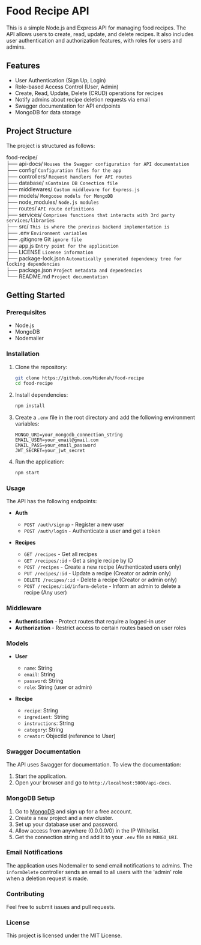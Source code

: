 # Food Recipe API

This is a simple Node.js and Express API for managing food recipes. The API allows users to create, read, update, and delete recipes. It also includes user authentication and authorization features, with roles for users and admins.

## Features

- User Authentication (Sign Up, Login)
- Role-based Access Control (User, Admin)
- Create, Read, Update, Delete (CRUD) operations for recipes
- Notify admins about recipe deletion requests via email
- Swagger documentation for API endpoints
- MongoDB for data storage

## Project Structure

The project is structured as follows:

food-recipe/  
├── api-docs/ `Houses the Swagger configuration for API documentation`  
├── config/ `Configuration files for the app`  
├── controllers/ `Request handlers for API routes`  
├── database/ `sContains DB Conection file`  
├── middlewares/ `Custom middleware for Express.js`  
├── models/ `Mongoose models for MongoDB`  
├── node_modules/ `Node.js modules`  
├── routes/ `API route definitions`  
├── services/ `Comprises functions that interacts with 3rd party services/libraries`  
├── src/ `This is where the previous backend implementation is`  
├── .env `Environment variables`  
├── .gitignore Git `ignore file`  
├── app.js `Entry point for the application`  
├── LICENSE `License information`  
├── package-lock.json `Automatically generated dependency tree for locking dependencies`  
├── package.json `Project metadata and dependencies`  
└── README.md `Project documentation`

## Getting Started

### Prerequisites

- Node.js
- MongoDB
- Nodemailer

### Installation

1. Clone the repository:

   ```bash
   git clone https://github.com/Midenah/food-recipe
   cd food-recipe
   ```

2. Install dependencies:

   ```bash
   npm install
   ```

3. Create a `.env` file in the root directory and add the following environment variables:

   ```
   MONGO_URI=your_mongodb_connection_string
   EMAIL_USER=your_email@gmail.com
   EMAIL_PASS=your_email_password
   JWT_SECRET=your_jwt_secret
   ```

4. Run the application:
   ```bash
   npm start
   ```

### Usage

The API has the following endpoints:

- **Auth**

  - `POST /auth/signup` - Register a new user
  - `POST /auth/login` - Authenticate a user and get a token

- **Recipes**
  - `GET /recipes` - Get all recipes
  - `GET /recipes/:id` - Get a single recipe by ID
  - `POST /recipes` - Create a new recipe (Authenticated users only)
  - `PUT /recipes/:id` - Update a recipe (Creator or admin only)
  - `DELETE /recipes/:id` - Delete a recipe (Creator or admin only)
  - `POST /recipes/:id/inform-delete` - Inform an admin to delete a recipe (Any user)

### Middleware

- **Authentication** - Protect routes that require a logged-in user
- **Authorization** - Restrict access to certain routes based on user roles

### Models

- **User**

  - `name`: String
  - `email`: String
  - `password`: String
  - `role`: String (user or admin)

- **Recipe**
  - `recipe`: String
  - `ingredient`: String
  - `instructions`: String
  - `category`: String
  - `creator`: ObjectId (reference to User)

### Swagger Documentation

The API uses Swagger for documentation. To view the documentation:

1. Start the application.
2. Open your browser and go to `http://localhost:5000/api-docs`.

### MongoDB Setup

1. Go to [MongoDB](https://www.mongodb.com/) and sign up for a free account.
2. Create a new project and a new cluster.
3. Set up your database user and password.
4. Allow access from anywhere (0.0.0.0/0) in the IP Whitelist.
5. Get the connection string and add it to your `.env` file as `MONGO_URI`.

### Email Notifications

The application uses Nodemailer to send email notifications to admins. The `informDelete` controller sends an email to all users with the 'admin' role when a deletion request is made.

### Contributing

Feel free to submit issues and pull requests.

### License

This project is licensed under the MIT License.

